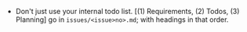 - Don't just use your internal todo list. [(1) Requirements, (2) Todos, (3) Planning] go in `issues/<issue>no>.md`; with headings in that order.